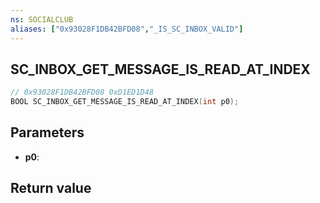```yaml
---
ns: SOCIALCLUB
aliases: ["0x93028F1DB42BFD08","_IS_SC_INBOX_VALID"]
---
```

## SC_INBOX_GET_MESSAGE_IS_READ_AT_INDEX

```c
// 0x93028F1DB42BFD08 0xD1ED1D48
BOOL SC_INBOX_GET_MESSAGE_IS_READ_AT_INDEX(int p0);
```

## Parameters
* **p0**: 

## Return value
